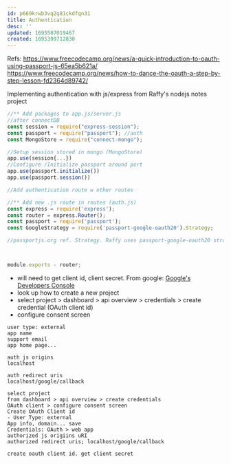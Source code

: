 ```yaml
---
id: p669krwb3vq2q81ckdfqn31
title: Authentication
desc: ''
updated: 1695587019467
created: 1695399712830
---
```

Refs: https://www.freecodecamp.org/news/a-quick-introduction-to-oauth-using-passport-js-65ea5b621a/  
https://www.freecodecamp.org/news/how-to-dance-the-oauth-a-step-by-step-lesson-fd2364d89742/

Implementing authentication with js/express from Raffy's nodejs notes project
```js
//** Add packages to app.js/server.js
//after connectDB
const session = require("express-session");
const passport = require("passport"); //auth
const MongoStore = require("connect-mongo");

//Setup session stored in mongo (MongoStore)
app.use(session{...})
//Configure /Initialize passport around port
app.use(passport.initialize())
app.use(passport.session())

//Add authentication route w other routes

//** Add new .js route in routes (auth.js)
const express = require('express');
const router = express.Router(); 
const passport = require('passport');  
const GoogleStrategy = require('passport-google-oauth20').Strategy;

//passportjs.org ref. Strategy. Raffy uses passport-google-oauth20 strategy



module.exports - router;
```
- will need to get client id, client secret. From google: [Google's Developers Console](https://console.developers.google.com/)
- look up how to create a new project 
- select project > dashboard > api overview > credentials > create credential (OAuth client id)
- configure consent screen 
```
user type: external
app name
support email
app home page...

auth js origins 
localhost

auth redirect uris
localhost/google/callback

select project 
from dashboard > api overview > create credentials
OAuth client > configure consent screen
Create OAuth Client id
- User Type: external
App info, domain... save
Credentials: OAuth > web app
authorized js origiins uRI
authorized redirect uris; localhost/google/callback

create oauth client id. get client secret
```